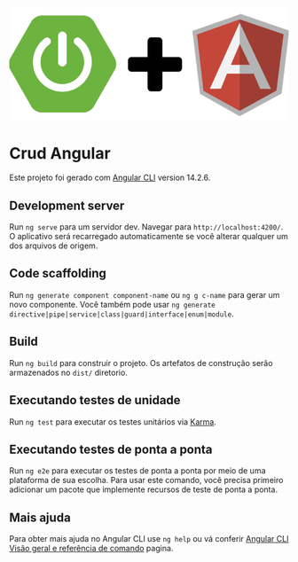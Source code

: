 ![alt text](AngSpring.png)
# Crud Angular

Este projeto foi gerado com [Angular CLI](https://github.com/angular/angular-cli) version 14.2.6.

## Development server

Run `ng serve` para um servidor dev. Navegar para `http://localhost:4200/`. O aplicativo será recarregado automaticamente se você alterar qualquer um dos arquivos de origem.

## Code scaffolding

Run `ng generate component component-name` ou `ng g c-name` para gerar um novo componente. Você também pode usar `ng generate directive|pipe|service|class|guard|interface|enum|module`.

## Build

Run `ng build` para construir o projeto. Os artefatos de construção serão armazenados no `dist/` diretorio.

## Executando testes de unidade

Run `ng test` para executar os testes unitários via [Karma](https://karma-runner.github.io).

## Executando testes de ponta a ponta

Run `ng e2e` para executar os testes de ponta a ponta por meio de uma plataforma de sua escolha. Para usar este comando, você precisa primeiro adicionar um pacote que implemente recursos de teste de ponta a ponta.

## Mais ajuda

Para obter mais ajuda no Angular CLI use `ng help` ou vá conferir [Angular CLI Visão geral e referência de comando](https://angular.io/cli) pagina.

